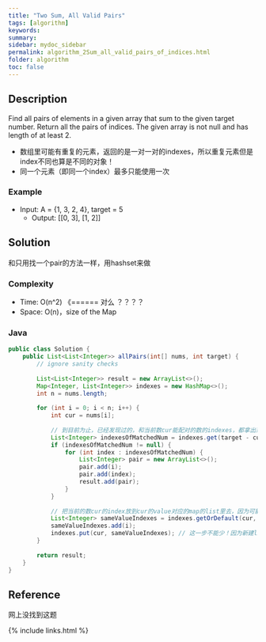```yaml
---
title: "Two Sum, All Valid Pairs"
tags: [algorithm]
keywords:
summary:
sidebar: mydoc_sidebar
permalink: algorithm_2Sum_all_valid_pairs_of_indices.html
folder: algorithm
toc: false
---
```


## Description
Find all pairs of elements in a given array that sum to the given target number. Return all the pairs of indices.
The given array is not null and has length of at least 2.

* 数组里可能有重复的元素，返回的是一对一对的indexes，所以重复元素但是index不同也算是不同的对象！
* 同一个元素（即同一个index）最多只能使用一次

### Example
* Input: A = {1, 3, 2, 4}, target = 5
  * Output: [[0, 3], [1, 2]]

## Solution
和只用找一个pair的方法一样，用hashset来做

### Complexity
* Time: O(n^2)    《====== 对么 ？？？？
* Space: O(n)，size of the Map

### Java
```java
public class Solution {
    public List<List<Integer>> allPairs(int[] nums, int target) {
        // ignore sanity checks
        
        List<List<Integer>> result = new ArrayList<>();
        Map<Integer, List<Integer>> indexes = new HashMap<>();
        int n = nums.length;
        
        for (int i = 0; i < n; i++) {
            int cur = nums[i];
            
            // 到目前为止，已经发现过的，和当前数cur能配对的数的indexes，都拿出来放入答案
            List<Integer> indexesOfMatchedNum = indexes.get(target - cur);
            if (indexesOfMatchedNum != null) {
                for (int index : indexesOfMatchedNum) {
                    List<Integer> pair = new ArrayList<>();
                    pair.add(i);
                    pair.add(index);
                    result.add(pair);
                }
            }
            
            // 把当前的数cur的index放到cur的value对应的map的list里去，因为可能有重复元素
            List<Integer> sameValueIndexes = indexes.getOrDefault(cur, new ArrayList<Integer>());
            sameValueIndexes.add(i);
            indexes.put(cur, sameValueIndexes); // 这一步不能少！因为新建list的话是还没有放回map里的！
        }
        
        return result;
    }
}
```

## Reference
网上没找到这题

{% include links.html %}
